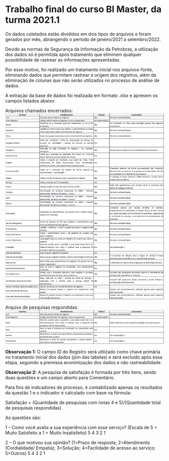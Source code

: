 # Trabalho final do curso BI Master, da turma 2021.1

Os dados coletados estão divididos em dois tipos de arquivos e foram gerados por mês, abrangendo o período de janeiro/2021 a setembro/2022.

Devido as normas de Segurança da Informação da Petrobras, a utilização dos dados só é permitida após tratamento que eliminem qualquer possibilidade de rastrear as informações apresentadas.

Por esse motivo, foi realizado um tratamento inicial nos arquivos-fonte, eliminando dados que permitam rastrear a origem dos registros, além da eliminação de colunas que não serão utilizados no processo de análise de dados.

A extração da base de dados foi realizada em formato .xlsx e apresem os campos listados abaixo:

Arquivos chamados encerrados:
![Arquivos de chamados encerrados](https://github.com/leonelmajewski/BIMaster_Trabalho_Final/blob/main/Tabela_1.png)

Arquivo de pesquisas respondidas:
![Arquivo de pesquisas respondidas](https://github.com/leonelmajewski/BIMaster_Trabalho_Final/blob/main/Tabela_2.png)

**Observação 1:** O campo ID do Registro será utilizado como chave primária no tratamento inicial dos dados (join das tabelas) e será excluído após essa etapa, seguindo a premissa anonimização dos dados e não rastreabilidade.

**Observação 2:** A pesquisa de satisfação é formada por três itens, sendo duas questões e um campo aberto para Comentário.

Para fins de indicadores de processo, é contabilizado apenas os resultados da questão 1 e o indicador é calculado com base na fórmula:

Satisfação = (Quantidade de pesquisas com notas 4 e 5)/(Quantidade total de pesquisas respondidas)

As questões são:

1 – Como você avalia a sua experiência com esse serviço? (Escala de 5 = Muito Satisfeito a 1 = Muito Insatisfeito)
5	4	3	2	1

2 – O que motivou sua opinião? (1=Prazo de resposta; 2=Atendimento (Cordialidade/ Empatia); 3=Solução; 4=Facilidade de acesso ao serviço; 5=Outros)
5	4	3	2	1
